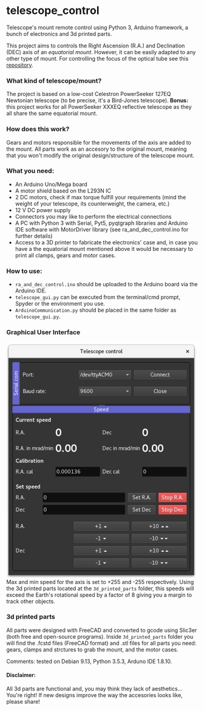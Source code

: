 # telescope_control
Telescope's mount remote control using Python 3, Arduino framework, a bunch of electronics and 3d printed parts.

This project aims to controls the Right Ascension (R.A.) and Declination (DEC) axis of an *equatorial mount*. However, it can be easily adapted to any other type of mount. For controlling the focus of the optical tube see this [repository](https://github.com/marianobarella/dc_motor_controller).

### What kind of telescope/mount?
The project is based on a low-cost Celestron PowerSeeker 127EQ Newtonian telescope (to be precise, it's a Bird-Jones telescope). **Bonus:** this project works for all PowerSeeker XXXEQ reflective telescope as they all share the same equatorial mount.

### How does this work?
Gears and motors responsible for the movements of the axis are added to the mount. All parts work as an accesory to the original mount, meaning that you won't modify the original design/structure of the telescope mount.

### What you need:
- An Arduino Uno/Mega board
- A motor shield based on the L293N IC
- 2 DC motors, check if max torque fulfill your requirements (mind the weight of your telescope, its counterweight, the camera, etc.)
- 12 V DC power supply
- Connectors you may like to perform the electrical connections
- A PC with Python 3 with Serial, Pyt5, pyqtgraph libraries and Arduino IDE software with MotorDriver library (see ra_and_dec_control.ino for further details)
- Access to a 3D printer to fabricate the electronics' case and, in case you have a the equatorial mount mentioned above it would be necessary to print all clamps, gears and motor cases.

### How to use:
- `ra_and_dec_control.ino` should be uploaded to the Arduino board via the Arduino IDE.
- `telescope_gui.py` can be executed from the terminal/cmd prompt, Spyder or the environment you use.
- `ArduinoCommunication.py` should be placed in the same folder as `telescope_gui.py`.

### Graphical User Interface
![GUI](gui.png "Graphical User Interface")
Max and min speed for the axis is set to +255 and -255 respectively. Using the 3d printed parts located at the `3d_printed_parts` folder,  this speeds will exceed the Earth's rotational speed by a factor of 8 giving you a margin to track other objects.

### 3d printed parts
All parts were designed with FreeCAD and converted to gcode using Slic3er (both free and open-source programs). Inside `3d_printed_parts` folder you will find the .fcstd files (FreeCAD format) and .stl files for all parts you need: gears, clamps and strctures to grab the mount, and the motor cases.

Comments: tested on Debian 9.13, Python 3.5.3, Arduno IDE 1.8.10. 

#### Disclaimer:
All 3d parts are functional and, you may think they lack of aesthetics... You're right! If new designs improve the way the accesories looks like, please share!
